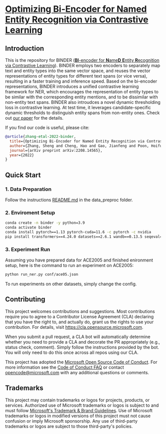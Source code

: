 # [Optimizing Bi-Encoder for Named Entity Recognition via Contrastive Learning](https://openreview.net/pdf?id=9EAQVEINuum)

## Introduction
This is the repository for BINDER ([**BI**-encoder for **N**ame**D** **E**ntity **R**ecognition via Contrastive Learning](https://openreview.net/pdf?id=9EAQVEINuum)).
BINDER employs two encoders to separately map text and entity types
into the same vector space, and reuses the vector representations of entity types for different text spans (or vice versa), resulting in a faster training and inference speed.
Based on the bi-encoder representations, BINDER introduces a unified contrastive learning framework for NER, which encourages the representation of entity types to be similar with the corresponding
entity mentions, and to be dissimilar with non-entity text spans.
BINDER also introudces a novel dynamic thresholding loss in contrastive learning. At test time, it leverages candidate-specific dynamic thresholds to distinguish entity spans from non-entity ones.
Check out [our paper](https://openreview.net/pdf?id=9EAQVEINuum) for the details.

If you find our code is useful, please cite:
```bib
@article{zhang-etal-2022-binder,
  title={Optimizing Bi-Encoder for Named Entity Recognition via Contrastive Learning},
  author={Zhang, Sheng and Cheng, Hao and Gao, Jianfeng and Poon, Hoifung},
  journal={arXiv preprint arXiv:2208.14565},
  year={2022}
}
```


## Quick Start
### 1. Data Preparation

Follow the instructions [README.md](data_preproc/README.md) in the data_preproc folder.


### 2. Enviroment Setup
```bash
conda create -n binder -y python=3.9
conda activate binder
conda install pytorch==1.13 pytorch-cuda=11.6 -c pytorch -c nvidia
pip install transformers==4.24.0 datasets==2.6.1 wandb==0.13.5 seqeval==1.2.2
```

### 3. Experiment Run
Assuming you have prepared data for ACE2005 and finished enironment setup, here is the command to run an experiment on ACE2005:
```bash
python run_ner.py conf/ace05.json
```

To run experiments on other datasets, simply change the config.

## Contributing

This project welcomes contributions and suggestions.  Most contributions require you to agree to a
Contributor License Agreement (CLA) declaring that you have the right to, and actually do, grant us
the rights to use your contribution. For details, visit https://cla.opensource.microsoft.com.

When you submit a pull request, a CLA bot will automatically determine whether you need to provide
a CLA and decorate the PR appropriately (e.g., status check, comment). Simply follow the instructions
provided by the bot. You will only need to do this once across all repos using our CLA.

This project has adopted the [Microsoft Open Source Code of Conduct](https://opensource.microsoft.com/codeofconduct/).
For more information see the [Code of Conduct FAQ](https://opensource.microsoft.com/codeofconduct/faq/) or
contact [opencode@microsoft.com](mailto:opencode@microsoft.com) with any additional questions or comments.

## Trademarks

This project may contain trademarks or logos for projects, products, or services. Authorized use of Microsoft
trademarks or logos is subject to and must follow
[Microsoft's Trademark & Brand Guidelines](https://www.microsoft.com/en-us/legal/intellectualproperty/trademarks/usage/general).
Use of Microsoft trademarks or logos in modified versions of this project must not cause confusion or imply Microsoft sponsorship.
Any use of third-party trademarks or logos are subject to those third-party's policies.
